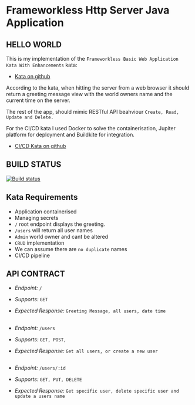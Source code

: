 # Frameworkless Http Server Java Application


## HELLO WORLD
This is my implementation of the ```Frameworkless Basic Web Application Kata With Enhancements``` kata:

- [Kata on github](https://github.com/MYOB-Technology/General_Developer/blob/master/katas/kata-frameworkless-basic-web-application/kata-frameworkless-basic-web-application-enhancements.md)

According to the kata, when hitting the server from a web browser it should return a greeting message view with the world owners name and the current time on the server. 

The rest of the app, should mimic RESTful API beahviour
```Create, Read, Update and Delete.```

For the CI/CD kata 
I used Docker to solve the containerisation, Jupiter platform for deployment and Buildkite for integration.



- [CI/CD Kata on github](https://github.com/MYOB-Technology/General_Developer/blob/master/katas/kata-cicd/kata-cicd.md) 
## BUILD STATUS
[![Build status](https://badge.buildkite.com/7f966a6092cad1c4c476376dcad26e2ed825fff4221bf5a2cd.svg)](https://buildkite.com/myob/eathan-hello-world)
## Kata Requirements

- Application containerised
- Managing secrets
- ```/``` root endpoint displays the greeting.
- ```/users``` will return all user names
- ```Admin``` world owner and cant be altered
- ```CRUD``` implementation
- We can assume there are ```no duplicate``` names
- CI/CD pipeline

## API CONTRACT


- *Endpoint:*  ```/```
    
- *Supports:*   ```GET```

- *Expected Response:* ```Greeting Message, all users, date time```
##
- *Endpoint:*  ```/users```
    
- *Supports:*   ```GET, POST, ```

- *Expected Response:* ```Get all users, or create a new user```
##
- *Endpoint:*  ```/users/:id```
    
- *Supports:*   ```GET, PUT, DELETE```

- *Expected Response:* ```Get specific user, delete specific user and update a users name```